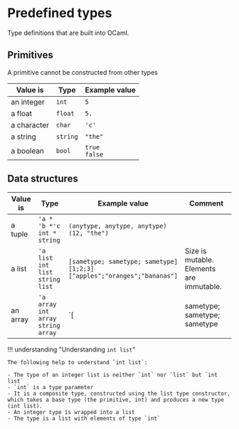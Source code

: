 # Predefined types
Type definitions that are built into OCaml.

## Primitives 
A primitive cannot be constructed from other types

|Value is     | Type     | Example value      |
|-------------|----------|--------------------|
|an integer   | `int`    | `5`                |
|a float      | `float`  | `5.`               |
|a character  | `char`   | `'c'`              |
|a string     | `string` | `"the"`            |
|a boolean    | `bool`   | `true`<br />`false`|


## Data structures

|Value is  | Type           | Example value | Comment  |
|----------|--------------- |---------------|----------|
|a tuple   | `'a * 'b *'c`<br />`int * string`               | `(anytype, anytype, anytype)`<br />`(12, "the")`   |
|a list    | `'a list`<br />`int list`<br />`string list`    | `[sametype; sametype; sametype]`<br />`[1;2;3]`<br />`["apples";"oranges";"bananas"]` | Size is mutable. Elements are immutable.
|an array  | `'a array`<br />`int array`<br />`string array` | `[|sametype; sametype; sametype |]`<br />`[|1;2;3|]`<br />`[|"apples";"oranges";"bananas"|]`| Size is fixed. Elements are mutable |

!!! understanding "Understanding `int list`"

    The following help to understand `int list`:
    
    - The type of an integer list is neither `int` nor `list` but `int list` 
    - `int` is a type parameter
    - It is a composite type, constructed using the list type constructor, which takes a base type (the primitive, int) and produces a new type (int list).
    - An integer type is wrapped into a list   
    - The type is a list with elements of type `int`
   
